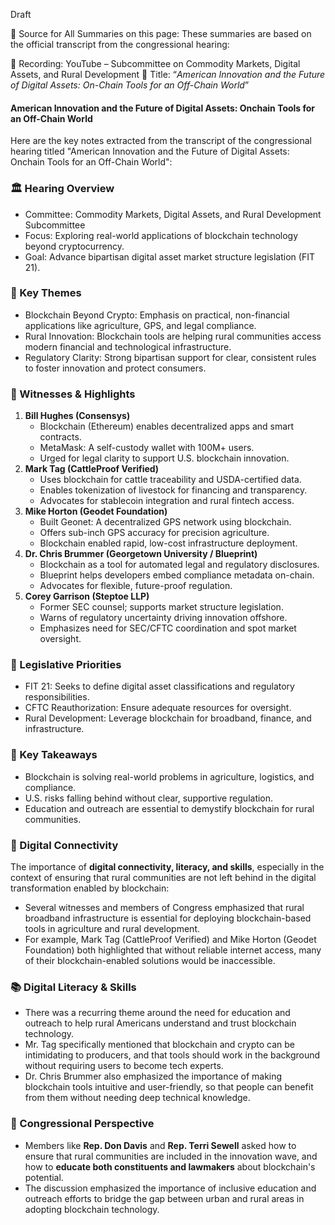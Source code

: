 Draft

📄 Source for All Summaries on this page:
These summaries are based on the official transcript from the congressional hearing:

🎥 Recording: YouTube – Subcommittee on Commodity Markets, Digital Assets, and Rural Development
📌 Title: “_American Innovation and the Future of Digital Assets: On-Chain Tools for an Off-Chain World_”

#### American Innovation and the Future of Digital Assets: Onchain Tools for an Off-Chain World
Here are the key notes extracted from the transcript of the congressional hearing titled "American Innovation and the Future of Digital Assets: Onchain Tools for an Off-Chain World":

### 🏛️ Hearing Overview
- Committee: Commodity Markets, Digital Assets, and Rural Development Subcommittee
- Focus: Exploring real-world applications of blockchain technology beyond cryptocurrency.
- Goal: Advance bipartisan digital asset market structure legislation (FIT 21).

### 🎯 Key Themes
- Blockchain Beyond Crypto: Emphasis on practical, non-financial applications like agriculture, GPS, and legal compliance.
- Rural Innovation: Blockchain tools are helping rural communities access modern financial and technological infrastructure.
- Regulatory Clarity: Strong bipartisan support for clear, consistent rules to foster innovation and protect consumers.

### 👥 Witnesses & Highlights
1. **Bill Hughes (Consensys)**
    - Blockchain (Ethereum) enables decentralized apps and smart contracts.
    - MetaMask: A self-custody wallet with 100M+ users.
    - Urged for legal clarity to support U.S. blockchain innovation.
2. **Mark Tag (CattleProof Verified)**
    - Uses blockchain for cattle traceability and USDA-certified data.
    - Enables tokenization of livestock for financing and transparency.
    - Advocates for stablecoin integration and rural fintech access.
3. **Mike Horton (Geodet Foundation)**
    - Built Geonet: A decentralized GPS network using blockchain.
    - Offers sub-inch GPS accuracy for precision agriculture.
    - Blockchain enabled rapid, low-cost infrastructure deployment.
4. **Dr. Chris Brummer (Georgetown University / Blueprint)**
    - Blockchain as a tool for automated legal and regulatory disclosures.
    - Blueprint helps developers embed compliance metadata on-chain.
    - Advocates for flexible, future-proof regulation.
5. **Corey Garrison (Steptoe LLP)**
    - Former SEC counsel; supports market structure legislation.
    - Warns of regulatory uncertainty driving innovation offshore.
    - Emphasizes need for SEC/CFTC coordination and spot market oversight.

### 🧩 Legislative Priorities
- FIT 21: Seeks to define digital asset classifications and regulatory responsibilities.
- CFTC Reauthorization: Ensure adequate resources for oversight.
- Rural Development: Leverage blockchain for broadband, finance, and infrastructure.

### 🧠 Key Takeaways
- Blockchain is solving real-world problems in agriculture, logistics, and compliance.
- U.S. risks falling behind without clear, supportive regulation.
- Education and outreach are essential to demystify blockchain for rural communities.

### 🔌 Digital Connectivity
The importance of **digital connectivity, literacy, and skills**, especially in the context of ensuring that rural communities are not left behind in the digital transformation enabled by blockchain:
- Several witnesses and members of Congress emphasized that rural broadband infrastructure is essential for deploying blockchain-based tools in agriculture and rural development.
- For example, Mark Tag (CattleProof Verified) and Mike Horton (Geodet Foundation) both highlighted that without reliable internet access, many of their blockchain-enabled solutions would be inaccessible.

### 📚 Digital Literacy & Skills
- There was a recurring theme around the need for education and outreach to help rural Americans understand and trust blockchain technology.
- Mr. Tag specifically mentioned that blockchain and crypto can be intimidating to producers, and that tools should work in the background without requiring users to become tech experts.
- Dr. Chris Brummer also emphasized the importance of making blockchain tools intuitive and user-friendly, so that people can benefit from them without needing deep technical knowledge.

### 🧠 Congressional Perspective
- Members like **Rep. Don Davis** and **Rep. Terri Sewell** asked how to ensure that rural communities are included in the innovation wave, and how to **educate both constituents and lawmakers** about blockchain's potential.
- The discussion emphasized the importance of inclusive education and outreach efforts to bridge the gap between urban and rural areas in adopting blockchain technology.

